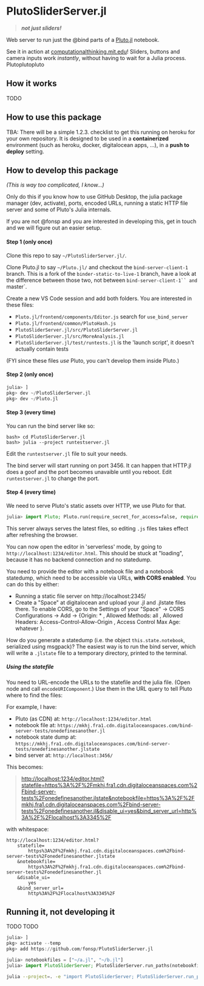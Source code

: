 # PlutoSliderServer.jl

> _**not just sliders!**_

Web server to run just the @bind parts of a [Pluto.jl](https://github.com/fonsp/Pluto.jl) notebook. 

See it in action at [computationalthinking.mit.edu](https://computationalthinking.mit.edu/Spring21/week1/)! Sliders, buttons and camera inputs work _instantly_, without having to wait for a Julia process. Plutoplutopluto

## How it works

TODO

## How to use this package

TBA: There will be a simple 1.2.3. checklist to get this running on heroku for your own repository. It is designed to be used in a **containerized** environment (such as heroku, docker, digitalocean apps, ...), in a **push to deploy** setting.

## How to develop this package

_(This is way too complicated, I know...)_

Only do this if you know how to use GitHub Desktop, the julia package manager (dev, activate), ports, encoded URLs, running a static HTTP file server and some of Pluto's Julia internals.

If you are not @fonsp and you are interested in developing this, get in touch and we will figure out an easier setup.

#### Step 1 (only once)

Clone this repo to say `~/PlutoSliderServer.jl/`.

Clone Pluto.jl to say `~/Pluto.jl/` and checkout the `bind-server-client-1` branch. This is a fork of the `binder-static-to-live-1` branch, have a look at the difference between those two, not between ` bind-server-client-1`` and  `master`.

Create a new VS Code session and add both folders. You are interested in these files:

-   `Pluto.jl/frontend/components/Editor.js` search for `use_bind_server`
-   `Pluto.jl/frontend/common/PlutoHash.js`
-   `PlutoSliderServer.jl/src/PlutoSliderServer.jl`
-   `PlutoSliderServer.jl/src/MoreAnalysis.jl`
-   `PlutoSliderServer.jl/test/runtests.jl` is the 'launch script', it doesn't actually contain tests

(FYI since these files _use_ Pluto, you can't develop them inside Pluto.)

#### Step 2 (only once)

```julia
julia> ]
pkg> dev ~/PlutoSliderServer.jl
pkg> dev ~/Pluto.jl
```

#### Step 3 (every time)

You can run the bind server like so:

```
bash> cd PlutoSliderServer.jl
bash> julia --project runtestserver.jl
```

Edit the `runtestserver.jl` file to suit your needs.

The bind server will start running on port 3456. It can happen that HTTP.jl does a goof and the port becomes unavaible until you reboot. Edit `runtestserver.jl` to change the port.

#### Step 4 (every time)

We need to serve Pluto's static assets over HTTP, we use Pluto for that.

```julia
julia> import Pluto; Pluto.run(require_secret_for_access=false, require_secret_for_open_links=false, launch_browser=false, port=1234)
```

This server always serves the latest files, so editing `.js` files takes effect after refreshing the browser.

You can now open the editor in 'serverless' mode, by going to `http://localhost:1234/editor.html`. This should be stuck at "loading", because it has no backend connection and no statedump.

You need to provide the editor with a notebook file and a notebook statedump, which need to be accessible via URLs, **with CORS enabled**. You can do this by either:

-   Running a static file server on http://localhost:2345/
-   Create a "Space" at digitalocean and upload your .jl and .jlstate files there. To enable CORS, go to the Settings of your "Space" -> CORS Configurations -> Add -> {Origin: \* , Allowed Methods: all , Allowed Headers: Access-Control-Allow-Origin , Access Control Max Age: whatever }.

How do you generate a statedump (i.e. the object `this.state.notebook`, serialized using msgpack)? The easiest way is to run the bind server, which will write a `.jlstate` file to a temporary directory, printed to the terminal.

##### Using the statefile

You need to URL-encode the URLs to the statefile and the julia file. (Open node and call `encodeURIComponent`.) Use them in the URL query to tell Pluto where to find the files:

For example, I have:
- Pluto (as CDN) at: `http://localhost:1234/editor.html`
- notebook file at: `https://mkhj.fra1.cdn.digitaloceanspaces.com/bind-server-tests/onedefinesanother.jl`
- notebook state dump at: `https://mkhj.fra1.cdn.digitaloceanspaces.com/bind-server-tests/onedefinesanother.jlstate`
- bind server at: `http://localhost:3456/`

This becomes:

> [http://localhost:1234/editor.html?statefile=https%3A%2F%2Fmkhj.fra1.cdn.digitaloceanspaces.com%2Fbind-server-tests%2Fonedefinesanother.jlstate&notebookfile=https%3A%2F%2Fmkhj.fra1.cdn.digitaloceanspaces.com%2Fbind-server-tests%2Fonedefinesanother.jl&disable_ui=yes&bind_server_url=http%3A%2F%2Flocalhost%3A3345%2F](http://localhost:1234/editor.html?statefile=https%3A%2F%2Fmkhj.fra1.cdn.digitaloceanspaces.com%2Fbind-server-tests%2Fonedefinesanother.jlstate&notebookfile=https%3A%2F%2Fmkhj.fra1.cdn.digitaloceanspaces.com%2Fbind-server-tests%2Fonedefinesanother.jl&disable_ui=yes&bind_server_url=http%3A%2F%2Flocalhost%3A3345%2F)

with whitespace:

```
http://localhost:1234/editor.html?
    statefile=
        https%3A%2F%2Fmkhj.fra1.cdn.digitaloceanspaces.com%2Fbind-server-tests%2Fonedefinesanother.jlstate
    &notebookfile=
        https%3A%2F%2Fmkhj.fra1.cdn.digitaloceanspaces.com%2Fbind-server-tests%2Fonedefinesanother.jl
    &disable_ui=
        yes
    &bind_server_url=
        http%3A%2F%2Flocalhost%3A3345%2F
```

## Running it, not developing it

TODO TODO

```julia
julia> ]
pkg> activate --temp
pkg> add https://github.com/fonsp/PlutoSliderServer.jl

julia> notebookfiles = ["~/a.jl", "~/b.jl"]
julia> import PlutoSliderServer; PlutoSliderServer.run_paths(notebookfiles)
```

```sh
julia --project=. -e "import PlutoSliderServer; PlutoSliderServer.run_paths(ARGS)" ~/a.jl ~/b.jl
```
